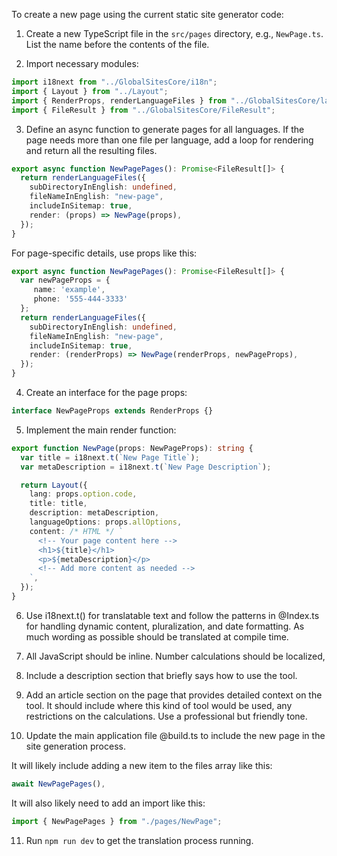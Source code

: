 To create a new page using the current static site generator code:

1. Create a new TypeScript file in the `src/pages` directory, e.g., `NewPage.ts`. List the name before the contents of the file.

2. Import necessary modules:

```TypeScript
import i18next from "../GlobalSitesCore/i18n";
import { Layout } from "../Layout";
import { RenderProps, renderLanguageFiles } from "../GlobalSitesCore/languages";
import { FileResult } from "../GlobalSitesCore/FileResult";
```

3. Define an async function to generate pages for all languages. If the page needs more than one file per language, add a loop for rendering and return all the resulting files.

```TypeScript
export async function NewPagePages(): Promise<FileResult[]> {
  return renderLanguageFiles({
    subDirectoryInEnglish: undefined,
    fileNameInEnglish: "new-page",
    includeInSitemap: true,
    render: (props) => NewPage(props),
  });
}
```

For page-specific details, use props like this:

```TypeScript
export async function NewPagePages(): Promise<FileResult[]> {
  var newPageProps = {
     name: 'example',
     phone: '555-444-3333'
  };
  return renderLanguageFiles({
    subDirectoryInEnglish: undefined,
    fileNameInEnglish: "new-page",
    includeInSitemap: true,
    render: (renderProps) => NewPage(renderProps, newPageProps),
  });
}
```

4. Create an interface for the page props:

```TypeScript
interface NewPageProps extends RenderProps {}
```

5. Implement the main render function:

```TypeScript
export function NewPage(props: NewPageProps): string {
  var title = i18next.t(`New Page Title`);
  var metaDescription = i18next.t(`New Page Description`);

  return Layout({
    lang: props.option.code,
    title: title,
    description: metaDescription,
    languageOptions: props.allOptions,
    content: /* HTML */ `
      <!-- Your page content here -->
      <h1>${title}</h1>
      <p>${metaDescription}</p>
      <!-- Add more content as needed -->
    `,
  });
}
```

6. Use i18next.t() for translatable text and follow the patterns in @Index.ts for handling dynamic content, pluralization, and date formatting. As much wording as possible should be translated at compile time.

7. All JavaScript should be inline. Number calculations should be localized,

8. Include a description section that briefly says how to use the tool.

9. Add an article section on the page that provides detailed context on the tool. It should include where this kind of tool would be used, any restrictions on the calculations. Use a professional but friendly tone.

10. Update the main application file @build.ts to include the new page in the site generation process.

It will likely include adding a new item to the files array like this:

```TypeScript
await NewPagePages(),
```

It will also likely need to add an import like this:

```Typescript
import { NewPagePages } from "./pages/NewPage";
```

11. Run `npm run dev` to get the translation process running.
